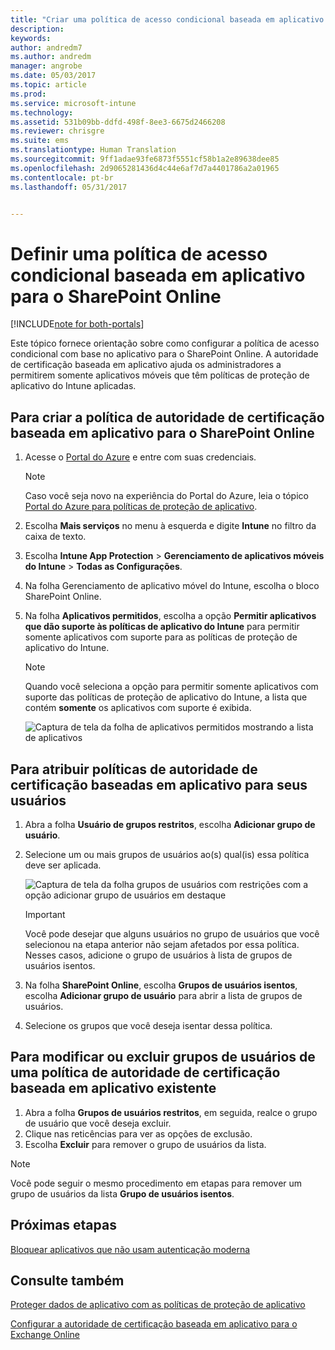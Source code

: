 ```yaml
---
title: "Criar uma política de acesso condicional baseada em aplicativo para o SharePoint Online"
description: 
keywords: 
author: andredm7
ms.author: andredm
manager: angrobe
ms.date: 05/03/2017
ms.topic: article
ms.prod: 
ms.service: microsoft-intune
ms.technology: 
ms.assetid: 531b09bb-ddfd-498f-8ee3-6675d2466208
ms.reviewer: chrisgre
ms.suite: ems
ms.translationtype: Human Translation
ms.sourcegitcommit: 9ff1adae93fe6873f5551cf58b1a2e89638dee85
ms.openlocfilehash: 2d9065281436d4c44e6af7d7a4401786a2a01965
ms.contentlocale: pt-br
ms.lasthandoff: 05/31/2017


---
```


# <a name="set-up-app-based-conditional-access-ca-policies-for-sharepoint-online"></a>Definir uma política de acesso condicional baseada em aplicativo para o SharePoint Online

[!INCLUDE[note for both-portals](../includes/note-for-both-portals.md)]

Este tópico fornece orientação sobre como configurar a política de acesso condicional com base no aplicativo para o SharePoint Online. A autoridade de certificação baseada em aplicativo ajuda os administradores a permitirem somente aplicativos móveis que têm políticas de proteção de aplicativo do Intune aplicadas.

## <a name="to-create-the-app-based-ca-policy-for-sharepoint-online"></a>Para criar a política de autoridade de certificação baseada em aplicativo para o SharePoint Online

1. Acesse o [Portal do Azure](https://portal.azure.com) e entre com suas credenciais.

    > [!NOTE]
    > Caso você seja novo na experiência do Portal do Azure, leia o tópico [Portal do Azure para políticas de proteção de aplicativo](azure-portal-for-microsoft-intune-mam-policies.md).

2. Escolha **Mais serviços** no menu à esquerda e digite **Intune** no filtro da caixa de texto.

3. Escolha **Intune App Protection** > **Gerenciamento de aplicativos móveis do Intune** > **Todas as Configurações**.

4. Na folha Gerenciamento de aplicativo móvel do Intune, escolha o bloco SharePoint Online.

5. Na folha **Aplicativos permitidos**, escolha a opção **Permitir aplicativos que dão suporte às políticas de aplicativo do Intune** para permitir somente aplicativos com suporte para as políticas de proteção de aplicativo do Intune.

    > [!NOTE] 
    > Quando você seleciona a opção para permitir somente aplicativos com suporte das políticas de proteção de aplicativo do Intune, a lista que contém **somente** os aplicativos com suporte é exibida.

    ![Captura de tela da folha de aplicativos permitidos mostrando a lista de aplicativos](../media/mam-ca-spo-allowed-apps.png)

## <a name="to-assign-app-based-ca-policies-to-your-users"></a>Para atribuir políticas de autoridade de certificação baseadas em aplicativo para seus usuários

1. Abra a folha **Usuário de grupos restritos**, escolha **Adicionar grupo de usuário**.

2. Selecione um ou mais grupos de usuários ao(s) qual(is) essa política deve ser aplicada.

    ![Captura de tela da folha grupos de usuários com restrições com a opção adicionar grupo de usuários em destaque](../media/mam-ca-spo-restricted-groups.png)

    > [!IMPORTANT] 
    > Você pode desejar que alguns usuários no grupo de usuários que você selecionou na etapa anterior não sejam afetados por essa política. Nesses casos, adicione o grupo de usuários à lista de grupos de usuários isentos. 

3. Na folha **SharePoint Online**, escolha **Grupos de usuários isentos**, escolha **Adicionar grupo de usuário** para abrir a lista de grupos de usuários.

4. Selecione os grupos que você deseja isentar dessa política.  

## <a name="to-modify-or-delete-user-groups-from-an-existing-app-based-ca-policy"></a>Para modificar ou excluir grupos de usuários de uma política de autoridade de certificação baseada em aplicativo existente

1. Abra a folha **Grupos de usuários restritos**, em seguida, realce o grupo de usuário que você deseja excluir.
2. Clique nas reticências para ver as opções de exclusão.
3. Escolha **Excluir** para remover o grupo de usuários da lista.

> [!NOTE] 
> Você pode seguir o mesmo procedimento em etapas para remover um grupo de usuários da lista **Grupo de usuários isentos**.

## <a name="next-steps"></a>Próximas etapas

[Bloquear aplicativos que não usam autenticação moderna](block-apps-with-no-modern-authentication.md)

## <a name="see-also"></a>Consulte também

[Proteger dados de aplicativo com as políticas de proteção de aplicativo](protect-app-data-using-mobile-app-management-policies-with-microsoft-intune.md)

[Configurar a autoridade de certificação baseada em aplicativo para o Exchange Online](mam-ca-for-exchange-online.md)

